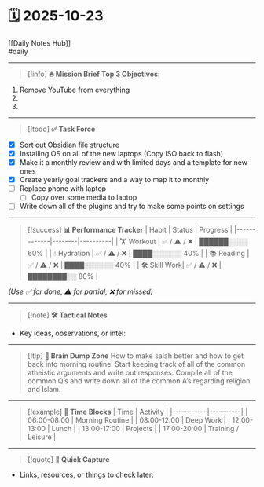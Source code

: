 
# 🗓 2025-10-23

[[Daily Notes Hub]]  
#daily 

---

> [!info] **🔥 Mission Brief**
**Top 3 Objectives:**  
1.  Remove YouTube from everything
2.  
3.  

---

> [!todo] **✅ Task Force**
- [x] Sort out Obsidian file structure
- [x] Installing OS on all of the new laptops (Copy ISO back to flash)
- [x] Make it a monthly review and with limited days and a template for new ones
- [x] Create yearly goal trackers and a way to map it to monthly
- [ ] Replace phone with laptop
    - [ ] Copy over some media to laptop
- [ ] Write down all of the plugins and try to make some points on settings
---

> [!success] **📊 Performance Tracker**
| Habit        | Status | Progress |
|-------------|--------|----------|
| 🏋️ Workout  | ✅ / ⚠️ / ❌ | ██████░░░░ 60% |
| 💧 Hydration | ✅ / ⚠️ / ❌ | ████░░░░░░ 40% |
| 📚 Reading   | ✅ / ⚠️ / ❌ | ████░░░░░░ 40% |
| 🛠 Skill Work| ✅ / ⚠️ / ❌ | ████████░░ 80% |

*(Use ✅ for done, ⚠️ for partial, ❌ for missed)*  

---

> [!note] **🛠 Tactical Notes**
- Key ideas, observations, or intel:  

---

> [!tip] **🧠 Brain Dump Zone**
How to make salah better and how to get back into morning routine.  Start keeping track of all of the common atheistic arguments and write out responses. Compile all of the common Q’s and write down all of the common A’s regarding religion and Islam.

---

> [!example] **📅 Time Blocks**
| Time       | Activity |
|-----------|----------|
| 06:00-08:00 | Morning Routine |
| 08:00-12:00 | Deep Work |
| 12:00-13:00 | Lunch |
| 13:00-17:00 | Projects |
| 17:00-20:00 | Training / Leisure |

---

> [!quote] **📌 Quick Capture**
- Links, resources, or things to check later:  